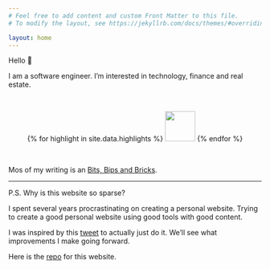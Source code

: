 ```yaml
---
# Feel free to add content and custom Front Matter to this file.
# To modify the layout, see https://jekyllrb.com/docs/themes/#overriding-theme-defaults

layout: home
---
```


Hello 👋

I am a software engineer. I’m interested in technology, finance and real estate.  

<br>

<p align="center">
{% for highlight in site.data.highlights %}
<a href="{{highlight.link}}"><img src="{{highlight.image}}" width="60" height="60"></a>
{% endfor %}
</p>

<br>

Mos of my writing is an [Bits, Bips and Bricks](https://www.bitsbipsbricks.com/).

---

P.S. Why is this website so sparse?

I spent several years procrastinating on creating a personal website. Trying to create a good personal website using good tools with good content.

I was inspired by this [tweet](https://twitter.com/RamVasuthevan/status/1589036193966329856?s=20&t=ugmG3OLXRUIKGov6VA4zEQ) to actually just do it. We’ll see what improvements I make going forward.

Here is the [repo](https://github.com/RamVasuthevan/Personal-Website) for this website.